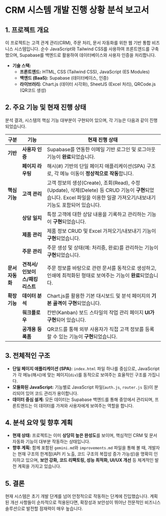 # CRM 시스템 개발 진행 상황 분석 보고서

## 1. 프로젝트 개요

이 프로젝트는 고객 관계 관리(CRM), 주문 처리, 문서 자동화를 위한 웹 기반 통합 비즈니스 시스템입니다. 순수 JavaScript와 Tailwind CSS를 사용하여 프론트엔드를 구축했으며, Supabase를 백엔드로 활용하여 데이터베이스와 사용자 인증을 처리합니다.

- **기술 스택:**
  - **프론트엔드:** HTML, CSS (Tailwind CSS), JavaScript (ES Modules)
  - **백엔드 (BaaS):** Supabase (데이터베이스, 인증)
  - **라이브러리:** Chart.js (데이터 시각화), SheetJS (Excel 처리), QRCode.js (QR코드 생성)

## 2. 주요 기능 및 현재 진행 상태

분석 결과, 시스템의 핵심 기능 대부분이 구현되어 있으며, 각 기능은 다음과 같이 진행되었습니다.

| 구분 | 기능 | 현재 진행 상태 |
| --- | --- | --- |
| **기반** | **사용자 인증** | Supabase를 연동한 이메일 기반 로그인 및 로그아웃 기능이 **완료**되었습니다. |
| | **페이지 라우팅** | 해시(#) 기반의 단일 페이지 애플리케이션(SPA) 구조로, 각 메뉴 이동이 **정상적으로 작동**합니다. |
| **핵심 기능** | **고객 관리** | 고객 정보의 생성(Create), 조회(Read), 수정(Update), 삭제(Delete) 등 CRUD 기능이 **구현**되었습니다. Excel 파일을 이용한 일괄 가져오기/내보내기 기능도 포함되어 있습니다. |
| | **상담 일지** | 특정 고객에 대한 상담 내용을 기록하고 관리하는 기능이 **구현**되었습니다. |
| | **제품 관리** | 제품 정보 CRUD 및 Excel 가져오기/내보내기 기능이 **구현**되었습니다. |
| | **주문 관리** | 주문 생성 및 상태(예: 처리중, 완료)를 관리하는 기능이 **구현**되었습니다. |
| **문서 자동화** | **견적서/인보이스/패킹리스트** | 주문 정보를 바탕으로 관련 문서를 동적으로 생성하고, 인쇄에 최적화된 형태로 보여주는 기능이 **완료**되었습니다. |
| **확장 기능** | **데이터 분석** | Chart.js를 활용한 기본 대시보드 및 분석 페이지의 **기본 골격이 구현**되었습니다. |
| | **워크플로우** | 칸반(Kanban) 보드 스타일의 작업 관리 페이지 **UI가 구현**되어 있습니다. |
| | **공개용 등록폼** | QR코드를 통해 외부 사용자가 직접 고객 정보를 등록할 수 있는 기능이 **구현**되었습니다. |

## 3. 전체적인 구조

- **단일 페이지 애플리케이션 (SPA):** `index.html` 파일 하나를 중심으로, JavaScript가 각 메뉴(해시)에 맞는 페이지(`div`)를 동적으로 보여주는 효율적인 구조를 가집니다.
- **모듈화된 JavaScript:** 기능별로 JavaScript 파일(`auth.js`, `router.js` 등)이 분리되어 있어 코드 관리가 용이합니다.
- **데이터 중심 설계:** 모든 데이터는 Supabase 백엔드를 통해 중앙에서 관리되며, 프론트엔드는 이 데이터를 가져와 사용자에게 보여주는 역할을 합니다.

## 4. 분석 요약 및 향후 계획

- **현재 상태:** 프로젝트는 이미 **상당히 높은 완성도**를 보이며, 핵심적인 CRM 및 문서 자동화 기능이 대부분 작동하는 상태입니다.
- **향후 계획:** 함께 포함된 `gemini.md`와 `improvements.md` 파일을 통해 볼 때, 개발자는 현재 구조의 한계점(API 키 노출, 코드 구조의 복잡성 증가 가능성)을 명확히 인지하고 있으며, **보안 강화, 코드 리팩토링, 성능 최적화, UI/UX 개선** 등 체계적인 발전 계획을 가지고 있습니다.

## 5. 결론

현재 시스템은 초기 개발 단계를 넘어 안정적으로 작동하는 단계에 진입했습니다. 계획된 개선 사항들이 순차적으로 적용된다면, 확장성과 보안성이 뛰어난 전문적인 비즈니스 솔루션으로 발전할 잠재력이 매우 높습니다.

